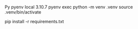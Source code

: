 Py
pyenv local 3.10.7
pyenv exec python -m venv .venv
source .venv/bin/activate

pip install -r requirements.txt